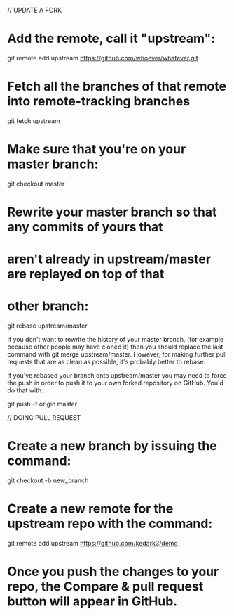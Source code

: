 // UPDATE A FORK 


# Add the remote, call it "upstream":

git remote add upstream https://github.com/whoever/whatever.git

# Fetch all the branches of that remote into remote-tracking branches

git fetch upstream

# Make sure that you're on your master branch:

git checkout master

# Rewrite your master branch so that any commits of yours that
# aren't already in upstream/master are replayed on top of that
# other branch:

git rebase upstream/master

If you don't want to rewrite the history of your master branch, (for example because other people may have cloned it) then you should replace the last command with git merge upstream/master. However, for making further pull requests that are as clean as possible, it's probably better to rebase.

If you've rebased your branch onto upstream/master you may need to force the push in order to push it to your own forked repository on GitHub. You'd do that with:

git push -f origin master



// DOING PULL REQUEST 
# Create a new branch by issuing the command:
git checkout -b new_branch

# Create a new remote for the upstream repo with the command: 
git remote add upstream https://github.com/kedark3/demo

# Once you push the changes to your repo, the Compare & pull request button will appear in GitHub.